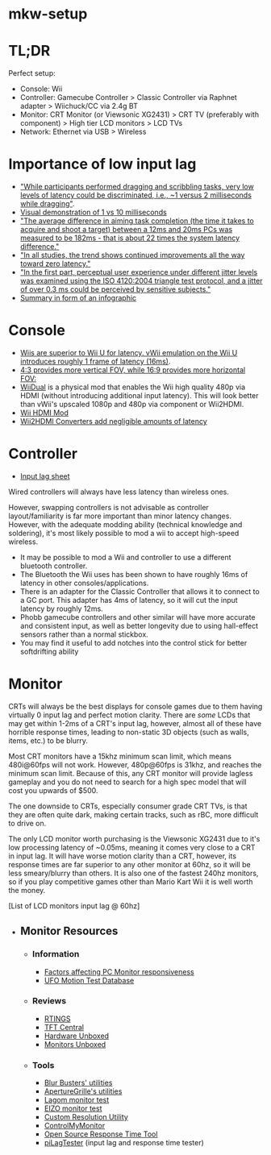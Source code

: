 # mkw-setup

# TL;DR

Perfect setup:
- Console: Wii
- Controller: Gamecube Controller > Classic Controller via Raphnet adapter > Wiichuck/CC via 2.4g BT
- Monitor: CRT Monitor (or Viewsonic XG2431) > CRT TV (preferably with component) > High tier LCD monitors > LCD TVs
- Network: Ethernet via USB > Wireless

# Importance of low input lag

- ["While participants performed dragging and scribbling tasks, very low levels of latency could be discriminated, i.e., ~1 versus 2 milliseconds while dragging"](https://doi.org/10.1145/2556288.2557037).
- [Visual demonstration of 1 vs 10 milliseconds](https://youtu.be/vOvQCPLkPt4?t=80)
- ["The average difference in aiming task completion (the time it takes to acquire and shoot a target) between a 12ms and 20ms PCs was measured to be 182ms - that is about 22 times the system latency difference."](https://www.nvidia.com/en-us/geforce/news/reflex-low-latency-platform/#why-does-system-latency-matter)
- ["In all studies, the trend shows continued improvements all the way toward zero latency."](https://developer.nvidia.com/blog/aiming-faster-in-games-with-low-computer-system-latency/)
- ["In the first part, perceptual user experience under different jitter levels was examined using the ISO 4120:2004 triangle test protocol, and a jitter of over 0.3 ms could be perceived by sensitive subjects."](https://dl.acm.org/doi/10.1145/3472749.3474783)
- [Summary in form of an infographic](https://raw.githubusercontent.com/BoringBoredom/PC-Optimization-Hub/main/content/importance%20of%20low%20input%20lag/latency.png)

# Console

- [Wiis are superior to Wii U for latency. vWii emulation on the Wii U introduces roughly 1 frame of latency (16ms)](source:https://www.youtube.com/watch?v=Lb8zj5uKifk).
- [4:3 provides more vertical FOV, while 16:9 provides more horizontal FOV:](https://i.imgur.com/ctfwVZO.jpeg)
- [WiiDual](https://www.retrorgb.com/wiidual.html) is a physical mod that enables the Wii high quality 480p via HDMI (without introducing additional input latency). This will look better than vWii's upscaled 1080p and 480p via component or Wii2HDMI.
- [Wii HDMI Mod](https://arthrimus.com/product/wiihdmi-complete-install-service/)
- [Wii2HDMI Converters add negligible amounts of latency](https://twitter.com/Kadano/status/1026867743587483649)

# Controller

  - [Input lag sheet](https://docs.google.com/spreadsheets/d/1KlRObr3Be4zLch7Zyqg6qCJzGuhyGmXaOIUrpfncXIM/edit)

Wired controllers will always have less latency than wireless ones.

However, swapping controllers is not advisable as controller layout/familiarity is far more important than minor latency changes. However, with the adequate modding ability (technical knowledge and soldering), it's most likely possible to mod a wii to accept high-speed wireless. 

- It may be possible to mod a Wii and controller to use a different bluetooth controller.
- The Bluetooth the Wii uses has been shown to have roughly 16ms of latency in other consoles/applications.
- There is an adapter for the Classic Controller that allows it to connect to a GC port. This adapter has 4ms of latency, so it will cut the input latency by roughly 12ms.
- Phobb gamecube controllers and other similar will have more accurate and consistent input, as well as better longevity due to using hall-effect sensors rather than a normal stickbox. 
- You may find it useful to add notches into the control stick for better softdrifting ability



# Monitor
CRTs will always be the best displays for console games due to them having virtually 0 input lag and perfect motion clarity. There are *some* LCDs that may get within 1-2ms of a CRT's input lag, however, almost all of these have horrible response times, leading to non-static 3D objects (such as walls, items, etc.) to be blurry. 

Most CRT monitors have a 15khz minimum scan limit, which means 480i@60fps will not work. However, 480p@60fps is 31khz, and reaches the minimum scan limit. Because of this, any CRT monitor will provide lagless gameplay and you do not need to search for a high spec model that will cost you upwards of $500. 

The one downside to CRTs, especially consumer grade CRT TVs, is that they are often quite dark, making certain tracks, such as rBC, more difficult to drive on. 

The only LCD monitor worth purchasing is the Viewsonic XG2431 due to it's low processing latency of ~0.05ms, meaning it comes very close to a CRT in input lag. It will have worse motion clarity than a CRT, however, its response times are far superior to any other monitor at 60hz, so it will be less smeary/blurry than others. It is also one of the fastest 240hz monitors, so if you play competitive games other than Mario Kart Wii it is well worth the money. 

[List of LCD monitors input lag @ 60hz]









- ## Monitor Resources
  - ### Information
    - [Factors affecting PC Monitor responsiveness](https://pcmonitors.info/articles/factors-affecting-pc-monitor-responsiveness/)
    - [UFO Motion Test Database](https://docs.google.com/spreadsheets/d/180jSMtUKHsXVWBdG9LEYmTLWcBaTAEO9d7d4SUTgmTw/edit)
  - ### Reviews
    - [RTINGS](https://www.rtings.com/monitor/tools/table)
    - [TFT Central](https://www.tftcentral.co.uk/reviews_index.htm)
    - [Hardware Unboxed](https://www.youtube.com/playlist?list=PL7m5C6_P_lnXb9cHwdo0Ct1TTZ7KUwm3e)
    - [Monitors Unboxed](https://www.youtube.com/@monitorsunboxed/videos)
  - ### Tools
    - [Blur Busters' utilities](https://www.testufo.com/)
    - [ApertureGrille's utilities](https://www.aperturegrille.com/software/)
    - [Lagom monitor test](http://www.lagom.nl/lcd-test/all_tests.php)
    - [EIZO monitor test](https://www.eizo.be/monitor-test/)
    - [Custom Resolution Utility](https://www.monitortests.com/forum/Thread-Custom-Resolution-Utility-CRU)
    - [ControlMyMonitor](https://www.nirsoft.net/utils/control_my_monitor.html)
    - [Open Source Response Time Tool](https://www.osrtt.com/)
    - [piLagTester](https://alantechreview.blogspot.com/2020/08/pilagtester-pro-order-page.html) (input lag and response time tester)

